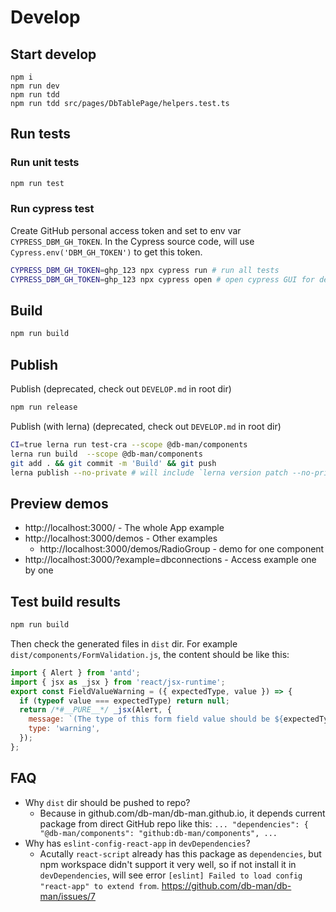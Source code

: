 # Develop

## Start develop

```
npm i
npm run dev
npm run tdd
npm run tdd src/pages/DbTablePage/helpers.test.ts
```

## Run tests

### Run unit tests

```sh
npm run test
```

### Run cypress test

Create GitHub personal access token and set to env var `CYPRESS_DBM_GH_TOKEN`.
In the Cypress source code, will use `Cypress.env('DBM_GH_TOKEN')` to get this token.

```sh
CYPRESS_DBM_GH_TOKEN=ghp_123 npx cypress run # run all tests
CYPRESS_DBM_GH_TOKEN=ghp_123 npx cypress open # open cypress GUI for debugging
```

## Build

```sh
npm run build
```

## Publish

Publish (deprecated, check out `DEVELOP.md` in root dir)

```sh
npm run release
```

Publish (with lerna) (deprecated, check out `DEVELOP.md` in root dir)

```sh
CI=true lerna run test-cra --scope @db-man/components
lerna run build  --scope @db-man/components
git add . && git commit -m 'Build' && git push
lerna publish --no-private # will include `lerna version patch --no-private -y`
```

## Preview demos

- http://localhost:3000/ - The whole App example
- http://localhost:3000/demos - Other examples
  - http://localhost:3000/demos/RadioGroup - demo for one component
- http://localhost:3000/?example=dbconnections - Access example one by one

## Test build results

```sh
npm run build
```

Then check the generated files in `dist` dir. For example `dist/components/FormValidation.js`, the content should be like this:

```js
import { Alert } from 'antd';
import { jsx as _jsx } from 'react/jsx-runtime';
export const FieldValueWarning = ({ expectedType, value }) => {
  if (typeof value === expectedType) return null;
  return /*#__PURE__*/ _jsx(Alert, {
    message: `(The type of this form field value should be ${expectedType}, but current type is ${typeof value})`,
    type: 'warning',
  });
};
```

## FAQ

- Why `dist` dir should be pushed to repo?
  - Because in github.com/db-man/db-man.github.io, it depends current package from direct GitHub repo like this: `... "dependencies": { "@db-man/components": "github:db-man/components", ...`
- Why has `eslint-config-react-app` in `devDependencies`?
  - Acutally `react-script` already has this package as `dependencies`, but npm workspace didn't support it very well, so if not install it in `devDependencies`, will see error `[eslint] Failed to load config "react-app" to extend from`. https://github.com/db-man/db-man/issues/7
